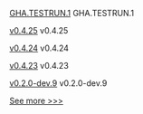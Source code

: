 
[GHA.TESTRUN.1](https://github.com/hyperledger/besu/releases/tag/GHA.TESTRUN.1) GHA.TESTRUN.1

[v0.4.25](https://github.com/hyperledger-labs/yui-relayer/releases/tag/v0.4.25) v0.4.25

[v0.4.24](https://github.com/hyperledger-labs/yui-relayer/releases/tag/v0.4.24) v0.4.24

[v0.4.23](https://github.com/hyperledger-labs/yui-relayer/releases/tag/v0.4.23) v0.4.23

[v0.2.0-dev.9](https://github.com/hyperledger/anoncreds-rs/releases/tag/v0.2.0-dev.9) v0.2.0-dev.9


[See more >>>](https://start-here.hyperledger.org/releases)
